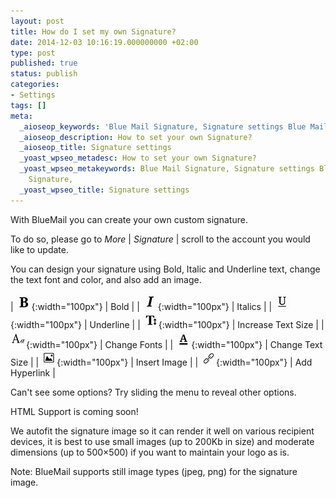 ```yaml
---
layout: post
title: How do I set my own Signature?
date: 2014-12-03 10:16:19.000000000 +02:00
type: post
published: true
status: publish
categories:
- Settings
tags: []
meta:
  _aioseop_keywords: 'Blue Mail Signature, Signature settings Blue Mail,BlueMail Signature, '
  _aioseop_description: How to set your own Signature?
  _aioseop_title: Signature settings
  _yoast_wpseo_metadesc: How to set your own Signature?
  _yoast_wpseo_metakeywords: Blue Mail Signature, Signature settings Blue Mail,BlueMail
    Signature,
  _yoast_wpseo_title: Signature settings
---
```


With BlueMail you can create your own custom signature.

To do so, please go to *More* \| *Signature* \| scroll to the account you would like to update.

You can design your signature using Bold, Italic and Underline text, change the text font and color, and also add an image.

| ![Bold](/assets/Bold.png){:width="100px"} | Bold |
| ![Italics](/assets/Italics.png){:width="100px"} | Italics |
| ![Underline](/assets/Underline.png){:width="100px"} | Underline |
| ![Increase Text Size](/assets/Text_Size.png){:width="100px"} | Increase Text Size |
| ![Typeset](/assets/Typeset.png){:width="100px"} | Change Fonts |
| ![Text Color](/assets/Text_Color.png){:width="100px"} | Change Text Size |
| ![Add Image](/assets/Add_Image.png){:width="100px"} | Insert Image |
| ![Add Hyperlink](/assets/Insert_link.png){:width="100px"} | Add Hyperlink |

Can't see some options? Try sliding the menu to reveal other options.

HTML Support is coming soon!

We autofit the signature image so it can render it well on various recipient devices, it is best to use small images (up to 200Kb in size) and moderate dimensions (up to 500×500) if you want to maintain your logo as is.

Note: BlueMail supports still image types (jpeg, png) for the signature image.
